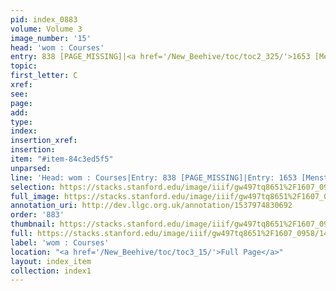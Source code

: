 ```yaml
---
pid: index_0883
volume: Volume 3
image_number: '15'
head: 'wom : Courses'
entry: 838 [PAGE_MISSING]|<a href='/New_Beehive/toc/toc2_325/'>1653 [Menstrua]</a>
topic: 
first_letter: C
xref: 
see: 
page: 
add: 
type: 
index: 
insertion_xref: 
insertion: 
item: "#item-84c3ed5f5"
unparsed: 
line: 'Head: wom : Courses|Entry: 838 [PAGE_MISSING]|Entry: 1653 [Menstrua]|#item-84c3ed5f5'
selection: https://stacks.stanford.edu/image/iiif/gw497tq8651%2F1607_0958/146,2334,712,99/full/0/default.jpg
full_image: https://stacks.stanford.edu/image/iiif/gw497tq8651%2F1607_0958/full/full/0/default.jpg
annotation_uri: http://dev.llgc.org.uk/annotation/1537974830692
order: '883'
thumbnail: https://stacks.stanford.edu/image/iiif/gw497tq8651%2F1607_0958/146,2334,712,99/150,/0/default.jpg
full: https://stacks.stanford.edu/image/iiif/gw497tq8651%2F1607_0958/146,2334,712,99/full/0/default.jpg
label: 'wom : Courses'
location: "<a href='/New_Beehive/toc/toc3_15/'>Full Page</a>"
layout: index_item
collection: index1
---
```

